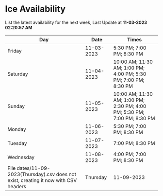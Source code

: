 # Ice Availability

List the latest availability for the next week, Last Update at **11-03-2023 02:20:57 AM**

| Day         | Date        | Times       |
| ----------- | ----------- | ----------- |
|Friday|11-03-2023|5:30 PM; 7:00 PM; 8:30 PM|
|Saturday|11-04-2023|10:00 AM; 11:30 AM; 1:00 PM; 4:00 PM; 5:30 PM; 7:00 PM; 8:30 PM|
|Sunday|11-05-2023|10:00 AM; 11:30 AM; 1:00 PM; 2:30 PM; 4:00 PM; 5:30 PM; 7:00 PM; 8:30 PM|
|Monday|11-06-2023|5:30 PM; 7:00 PM; 8:30 PM|
|Tuesday|11-07-2023|7:00 PM; 8:30 PM|
|Wednesday|11-08-2023|4:00 PM; 7:00 PM; 8:30 PM|
File dates/11-09-2023(Thursday).csv does not exist, creating it now with CSV headers |Thursday|11-09-2023|5:30 PM; 7:00 PM; 8:30 PM|
